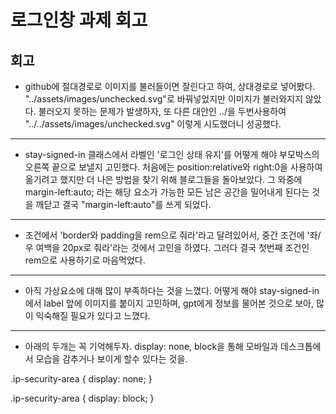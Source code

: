 # 로그인창 과제 회고

## 회고

- github에 절대경로로 이미지를 불러들이면 잘린다고 하여, 상대경로로 넣어봤다. "../assets/images/unchecked.svg"로 바꿔넣었지만 이미지가 불러와지지 않았다. 불러오지 못하는 문제가 발생하자, 또 다른 대안인 ../을 두번사용하여 "../../assets/images/unchecked.svg" 이렇게 시도했더니 성공했다.

---

- stay-signed-in 클래스에서 라벨인 '로그인 상태 유지'를 어떻게 해야 부모박스의 오른쪽 끝으로 보낼지 고민했다. 처음에는 position:relative와 right:0을 사용하여 옮기려고 했지만 더 나은 방법을 찾기 위해 블로그들을 돌아보았다. 그 와중에 margin-left:auto; 라는 해당 요소가 가능한 모든 남은 공간을 밀어내게 된다는 것을 깨닫고 결국 "margin-left:auto"를 쓰게 되었다.

---

- 조건에서 'border와 padding을 rem으로 줘라'라고 달려있어서, 중간 조건에 '좌/우 여백을 20px로 줘라'라는 것에서 고민을 하였다. 그러다 결국 첫번째 조건인 rem으로 사용하기로 마음먹었다.

---

- 아직 가상요소에 대해 많이 부족하다는 것을 느꼈다. 어떻게 해야 stay-signed-in에서 label 앞에 이미지를 붙이지 고민하며, gpt에게 정보를 물어본 것으로 보아, 많이 익숙해질 필요가 있다고 느꼈다.

---

- 아래의 두개는 꼭 기억해두자. display: none, block을 통해 모바일과 데스크톱에서 모습을 감추거나 보이게 할수 있다는 것을.

.ip-security-area {
display: none;
}

.ip-security-area {
display: block;
}
